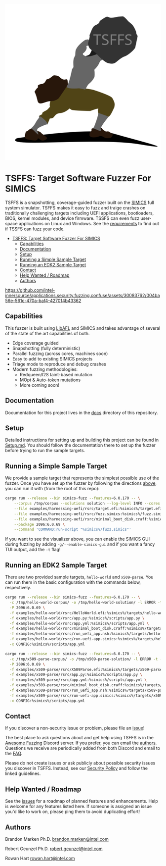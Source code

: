 <p align="center"><img src="docs/images/logo.png" alt="TSFFS Logo"></p>

# TSFFS: Target Software Fuzzer For SIMICS


TSFFS is a snapshotting, coverage-guided fuzzer built on the
[SIMICS](https://www.intel.com/content/www/us/en/developer/articles/tool/simics-simulator.html)
full system simulator. TSFFS makes it easy to fuzz and traige crashes on traditionally
challenging targets including UEFI applications, bootloaders, BIOS, kernel modules, and
device firmware. TSSFS can even fuzz user-space applications on Linux and Windows. See
the [requirements](./docs/Requirements.md) to find out if TSSFS can fuzz your code.

- [TSFFS: Target Software Fuzzer For SIMICS](#tsffs-target-software-fuzzer-for-simics)
  - [Capabilities](#capabilities)
  - [Documentation](#documentation)
  - [Setup](#setup)
  - [Running a Simple Sample Target](#running-a-simple-sample-target)
  - [Running an EDK2 Sample Target](#running-an-edk2-sample-target)
  - [Contact](#contact)
  - [Help Wanted / Roadmap](#help-wanted--roadmap)
  - [Authors](#authors)


<https://github.com/intel-innersource/applications.security.fuzzing.confuse/assets/30083762/004ba56e-561c-470a-baf4-427014b43362>


## Capabilities

This fuzzer is built using [LibAFL](https://github.com/AFLplusplus/LibAFL) and SIMICS
and takes advantage of several of the state of the art capabilities of both.

- Edge coverage guided
- Snapshotting (fully deterministic)
- Parallel fuzzing (across cores, machines soon)
- Easy to add to existing SIMICS projects
- Triage mode to reproduce and debug crashes
- Modern fuzzing methodologies:
  - Redqueen/I2S taint-based mutation
  - MOpt & Auto-token mutations
  - More coming soon!

## Documentation

Documentation for this project lives in the [docs](./docs/README.md) directory of this
repository.

## Setup

Detailed instructions for setting up and building this project can be found in
[Setup.md](./docs/Setup.md). You should follow the documentation there to set up the
fuzzer before trying to run the sample targets.

## Running a Simple Sample Target

We provide a sample target that represents the simplest possible use of the fuzzer. Once
you have set up the fuzzer by following the directions [above](#setup), you can run it
with (from the root of this repo):

```sh
cargo run --release --bin simics-fuzz --features=6.0.170 -- \
    --corpus /tmp/corpus --solutions solution --log-level INFO --cores 1  \
    --file examples/harnessing-uefi/rsrc/target.efi:%simics%/target.efi \
    --file examples/harnessing-uefi/rsrc/fuzz.simics:%simics%/fuzz.simics \
    --file examples/harnessing-uefi/rsrc/minimal_boot_disk.craff:%simics%/minimal_boot_disk.craff \
    --package 2096:6.0.69 \
    --command 'COMMAND:run-script "%simics%/fuzz.simics"'
```

If you want to see the visualizer above, you can enable the SIMICS GUI during fuzzing
by adding `-g/--enable-simics-gui` and if you want a fancy TUI output, add the `-t` flag!

## Running an EDK2 Sample Target

There are two provided sample targets, `hello-world` and `x509-parse`. You can run them
in the basic configuration with the commands below, respectively.

```sh
cargo run --release --bin simics-fuzz --features=6.0.170 -- \
  -c /tmp/hello-world-corpus/ -o /tmp/hello-world-solution/ -l ERROR -t -C 1 \
  -P 2096:6.0.69 \
  -f examples/hello-world/rsrc/HelloWorld.efi:%simics%/targets/hello-world/HelloWorld.efi \
  -f examples/hello-world/rsrc/app.py:%simics%/scripts/app.py \
  -f examples/hello-world/rsrc/app.yml:%simics%/scripts/app.yml \
  -f examples/hello-world/rsrc/minimal_boot_disk.craff:%simics%/targets/hello-world/minimal_boot_disk.craff \
  -f examples/hello-world/rsrc/run_uefi_app.nsh:%simics%/targets/hello-world/run_uefi_app.nsh \
  -f examples/hello-world/rsrc/run-uefi-app.simics:%simics%/targets/hello-world/run-uefi-app.simics \
  -x CONFIG:%simics%/scripts/app.yml
```

```sh
cargo run --release --bin simics-fuzz --features=6.0.170 -- \
  -c /tmp/x509-parse-corpus/ -o /tmp/x509-parse-solution/ -l ERROR -t -C 1 \
  -P 2096:6.0.69 \
  -f examples/x509-parse/rsrc/X509Parse.efi:%simics%/targets/x509-parse/X509Parse.efi \
  -f examples/x509-parse/rsrc/app.py:%simics%/scripts/app.py \
  -f examples/x509-parse/rsrc/app.yml:%simics%/scripts/app.yml \
  -f examples/x509-parse/rsrc/minimal_boot_disk.craff:%simics%/targets/x509-parse/minimal_boot_disk.craff \
  -f examples/x509-parse/rsrc/run_uefi_app.nsh:%simics%/targets/x509-parse/run_uefi_app.nsh \
  -f examples/x509-parse/rsrc/run-uefi-app.simics:%simics%/targets/x509-parse/run-uefi-app.simics \
  -x CONFIG:%simics%/scripts/app.yml
```

## Contact

If you discover a non-security issue or problem, please file an
[issue](https://github.com/intel-innersource/applications.security.fuzzing.confuse/issues)!

The best place to ask questions about and get help using TSFFS is in the [Awesome
Fuzzing](https://discord.gg/gCraWct) Discord server. If you prefer, you can email the
[authors](#authors). Questions we receive are periodically added from both Discord and
email to the [FAQ](./docs/FAQ.md).

Please do not create issues or ask publicly about possible security issues you discover
in TSFFS. Instead, see our [Security Policy](./SECURITY.md) and follow the linked
guidelines.

## Help Wanted / Roadmap

See the
[issues](https://github.com/intel-innersource/applications.security.fuzzing.confuse/issues?q=is%3Aopen+is%3Aissue+label%3Afeature)
for a roadmap of planned features and enhancements. Help is welcome for any features
listed here. If someone is assigned an issue you'd like to work on, please ping them to
avoid duplicating effort!

## Authors

Brandon Marken Ph.D.
<brandon.marken@intel.com>

Robert Geunzel Ph.D.
<robert.geunzel@intel.com>

Rowan Hart
<rowan.hart@intel.com>
